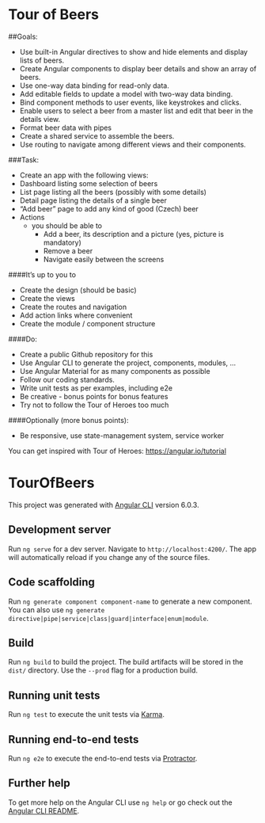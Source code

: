 # Tour of Beers

##Goals:
- Use built-in Angular directives to show and hide elements and display lists of beers.
- Create Angular components to display beer details and show an array of beers.
- Use one-way data binding for read-only data.
- Add editable fields to update a model with two-way data binding.
- Bind component methods to user events, like keystrokes and clicks.
- Enable users to select a beer from a master list and edit that beer in the details view.
- Format beer data with pipes
- Create a shared service to assemble the beers.
- Use routing to navigate among different views and their components.

###Task:
- Create an app with the following views:
- Dashboard listing some selection of beers
- List page listing all the beers (possibly with some details)
- Detail page listing the details of a single beer
- “Add beer” page to add any kind of good (Czech) beer
- Actions
    - you should be able to
        - Add a beer, its description and a picture (yes, picture is mandatory)
        - Remove a beer
        - Navigate easily between the screens

####It’s up to you to
- Create the design (should be basic)
- Create the views
- Create the routes and navigation
- Add action links where convenient
- Create the module / component structure

####Do:
- Create a public Github repository for this
- Use Angular CLI to generate the project, components, modules, ...
- Use Angular Material for as many components as possible
- Follow our coding standards.
- Write unit tests as per examples, including e2e
- Be creative - bonus points for bonus features
- Try not to follow the Tour of Heroes too much


####Optionally (more bonus points):
- Be responsive, use state-management system, service worker

You can get inspired with Tour of Heroes: https://angular.io/tutorial

# TourOfBeers

This project was generated with [Angular CLI](https://github.com/angular/angular-cli) version 6.0.3.

## Development server

Run `ng serve` for a dev server. Navigate to `http://localhost:4200/`. The app will automatically reload if you change any of the source files.

## Code scaffolding

Run `ng generate component component-name` to generate a new component. You can also use `ng generate directive|pipe|service|class|guard|interface|enum|module`.

## Build

Run `ng build` to build the project. The build artifacts will be stored in the `dist/` directory. Use the `--prod` flag for a production build.

## Running unit tests

Run `ng test` to execute the unit tests via [Karma](https://karma-runner.github.io).

## Running end-to-end tests

Run `ng e2e` to execute the end-to-end tests via [Protractor](http://www.protractortest.org/).

## Further help

To get more help on the Angular CLI use `ng help` or go check out the [Angular CLI README](https://github.com/angular/angular-cli/blob/master/README.md).
